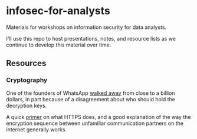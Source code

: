 # infosec-for-analysts
Materials for workshops on information security for data analysts.

I'll use this repo to host presentations, notes, and resource lists as we continue to develop this material over time.

## Resources

### Cryptography

One of the founders of WhatsApp [walked away](https://www.forbes.com/sites/parmyolson/2018/09/26/exclusive-whatsapp-cofounder-brian-acton-gives-the-inside-story-on-deletefacebook-and-why-he-left-850-million-behind/#2fc8726b3f20 "Forbes story on WhatsApp/Facebook controversy") from close to a billion dollars, in part because of a disagreement about who should hold the decryption keys.

A quick [primer](https://robertheaton.com/2014/03/27/how-does-https-actually-work/ "How does HTTPS actually work?") on what HTTPS does, and a good explanation of the way the encryption sequence between unfamiliar communication partners on the internet generally works.